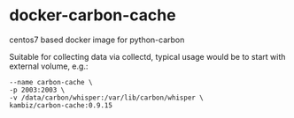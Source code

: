 # docker-carbon-cache

centos7 based docker image for python-carbon

Suitable for collecting data via collectd, typical usage would be to start with external volume, e.g.:

```docker run -d \
--name carbon-cache \
-p 2003:2003 \
-v /data/carbon/whisper:/var/lib/carbon/whisper \
kambiz/carbon-cache:0.9.15
```
